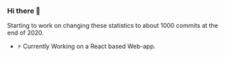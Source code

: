 ### Hi there 👋



Starting to work on changing these statistics to about 1000 commits at the end of 2020.

- ⚡ Currently Working on a React based Web-app.

